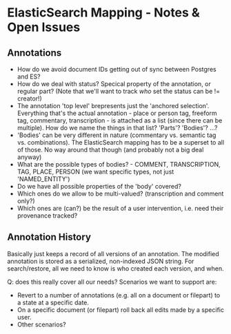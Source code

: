 # ElasticSearch Mapping - Notes & Open Issues

## Annotations

* How do we avoid document IDs getting out of sync between Postgres and ES?
* How do we deal with status? Specical property of the annotation, or regular part?
  (Note that we'll want to track *who* set the status can be != creator!)
* The annotation 'top level' brepresents just the 'anchored selection'. Everything that's
  the actual annotation - place or person tag, freeform tag, commentary, transcription - is
  attached as a list (since there can be multiple). How do we name the things in that list?
  'Parts'? 'Bodies'? ...?
* 'Bodies' can be very different in nature (commentary vs. semantic tag vs. combinations). The
  ElasticSearch mapping has to be a superset to all of those. No way around that though (and
  probably not a big deal anyway)
* What are the possible types of bodies? - COMMENT, TRANSCRIPTION, TAG, PLACE, PERSON (we want
  specific types, not just 'NAMED_ENTITY')
* Do we have all possible properties of the 'body' covered?
* Which ones do we allow to be multi-valued? (transcription and comment only?)
* Which ones are (can?) be the result of a user intervention, i.e. need their provenance
  tracked?

## Annotation History

Basically just keeps a record of all versions of an annotation. The modified annotation
is stored as a serialized, non-indexed JSON string. For search/restore, all we need to
know is who created each version, and when.

Q: does this really cover all our needs? Scenarios we want to support are:

* Revert to a number of annotations (e.g. all on a document or filepart) to a state at
  a specific date.
* On a specific document (or filepart) roll back all edits made by a specific user.
* Other scenarios?
